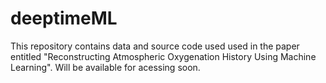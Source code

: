 # deeptimeML
This repository contains data and source code used used in the paper entitled "Reconstructing Atmospheric Oxygenation History Using Machine Learning". Will be available for acessing soon.
